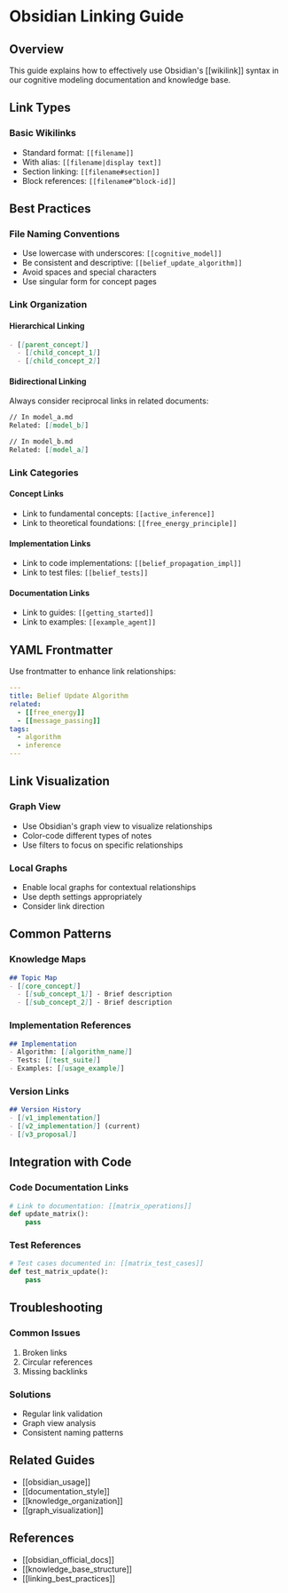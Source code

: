 # Obsidian Linking Guide

## Overview
This guide explains how to effectively use Obsidian's [[wikilink]] syntax in our cognitive modeling documentation and knowledge base.

## Link Types

### Basic Wikilinks
- Standard format: `[[filename]]`
- With alias: `[[filename|display text]]`
- Section linking: `[[filename#section]]`
- Block references: `[[filename#^block-id]]`

## Best Practices

### File Naming Conventions
- Use lowercase with underscores: `[[cognitive_model]]`
- Be consistent and descriptive: `[[belief_update_algorithm]]`
- Avoid spaces and special characters
- Use singular form for concept pages

### Link Organization

#### Hierarchical Linking
```markdown
- [[parent_concept]]
  - [[child_concept_1]]
  - [[child_concept_2]]
```

#### Bidirectional Linking
Always consider reciprocal links in related documents:
```markdown
// In model_a.md
Related: [[model_b]]

// In model_b.md
Related: [[model_a]]
```

### Link Categories

#### Concept Links
- Link to fundamental concepts: `[[active_inference]]`
- Link to theoretical foundations: `[[free_energy_principle]]`

#### Implementation Links
- Link to code implementations: `[[belief_propagation_impl]]`
- Link to test files: `[[belief_tests]]`

#### Documentation Links
- Link to guides: `[[getting_started]]`
- Link to examples: `[[example_agent]]`

## YAML Frontmatter
Use frontmatter to enhance link relationships:

```yaml
---
title: Belief Update Algorithm
related:
  - [[free_energy]]
  - [[message_passing]]
tags:
  - algorithm
  - inference
---
```

## Link Visualization

### Graph View
- Use Obsidian's graph view to visualize relationships
- Color-code different types of notes
- Use filters to focus on specific relationships

### Local Graphs
- Enable local graphs for contextual relationships
- Use depth settings appropriately
- Consider link direction

## Common Patterns

### Knowledge Maps
```markdown
## Topic Map
- [[core_concept]]
  - [[sub_concept_1]] - Brief description
  - [[sub_concept_2]] - Brief description
```

### Implementation References
```markdown
## Implementation
- Algorithm: [[algorithm_name]]
- Tests: [[test_suite]]
- Examples: [[usage_example]]
```

### Version Links
```markdown
## Version History
- [[v1_implementation]]
- [[v2_implementation]] (current)
- [[v3_proposal]]
```

## Integration with Code

### Code Documentation Links
```python
# Link to documentation: [[matrix_operations]]
def update_matrix():
    pass
```

### Test References
```python
# Test cases documented in: [[matrix_test_cases]]
def test_matrix_update():
    pass
```

## Troubleshooting

### Common Issues
1. Broken links
2. Circular references
3. Missing backlinks

### Solutions
- Regular link validation
- Graph view analysis
- Consistent naming patterns

## Related Guides
- [[obsidian_usage]]
- [[documentation_style]]
- [[knowledge_organization]]
- [[graph_visualization]]

## References
- [[obsidian_official_docs]]
- [[knowledge_base_structure]]
- [[linking_best_practices]] 
